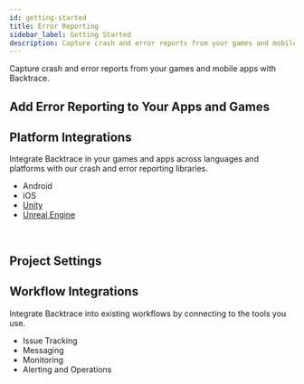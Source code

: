 ```yaml
---
id: getting-started
title: Error Reporting
sidebar_label: Getting Started
description: Capture crash and error reports from your games and mobile apps with Backtrace.
---
```

Capture crash and error reports from your games and mobile apps with Backtrace.

## Add Error Reporting to Your Apps and Games

<div className="box box1 card">
  <div className="container">
  <h2>Platform Integrations</h2>
  <p>Integrate Backtrace in your games and apps across languages and platforms with our crash and error reporting libraries.</p>
  <ul>
    <li>Android</li>
    <li>iOS</li>
    <li><a href="/error-reporting/platform-integrations/unity">Unity</a></li>
    <li><a href="/error-reporting/platform-integrations/unreal">Unreal Engine</a></li>
  </ul>
  </div>
</div>

<br />

## Project Settings

<div className="box box2 card">
  <div className="container">
  <h2>Workflow Integrations</h2>
  <p>Integrate Backtrace into existing workflows by connecting to the tools you use.</p>
  <ul>
    <li>Issue Tracking</li>
    <li>Messaging</li>
    <li>Monitoring</li>
    <li>Alerting and Operations</li>
  </ul>  
</div>
</div>
